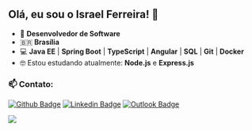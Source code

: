 ## Olá, eu sou o Israel Ferreira! 👋

- :man: **Desenvolvedor de Software**
- :brazil: **Brasília**
- :computer: **Java EE** | **Spring Boot** | **TypeScript** | **Angular** | **SQL** | **Git** | **Docker**
- :nerd_face: Estou estudando atualmente: **Node.js** e **Express.js**

### :mailbox: Contato:
[![Github Badge](https://img.shields.io/badge/-GitHub-000?style=flat-square&logo=Github&logoColor=white&link=https://github.com/israelferreira)](https://github.com/israelferreira) [![Linkedin Badge](https://img.shields.io/badge/-LinkedIn-blue?style=flat-square&logo=Linkedin&logoColor=white&link=https://www.linkedin.com/in/israel-ferreira-filho/)](https://www.linkedin.com/in/israel-ferreira-filho/) [![Outlook Badge](https://img.shields.io/badge/email--000?style=social&logo=microsoft-outlook&logoColor=0078d4&link=mailto:israelferreira5@outlook.com)](mailto:israelferreira5@outlook.com)

<p align="left">
  <img align="left" src="https://github-readme-stats.vercel.app/api/?username=israelferreira&show_icons=true&count_private=true&include_all_commits=true&theme=dracula&title_color=(#2dde16)" />
</p>
